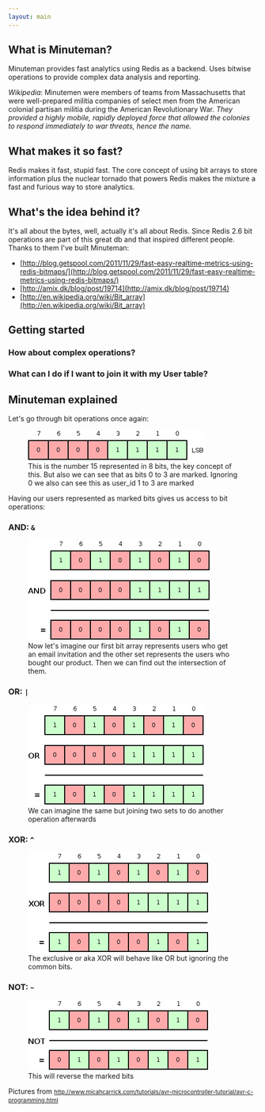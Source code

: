 ```yaml
---
layout: main
---
```


## What is Minuteman?

Minuteman provides fast analytics using Redis as a backend.
Uses bitwise operations to provide complex data analysis and reporting.

_Wikipedia_: Minutemen were members of teams from Massachusetts that were
well-prepared
militia companies of select men from the American colonial partisan militia
during the American Revolutionary War. _They provided a highly mobile, rapidly
deployed force that allowed the colonies to respond immediately to war threats,
hence the name._

## What makes it so fast?

Redis makes it fast, stupid fast. The core concept of using bit arrays to store
information plus the nuclear tornado that powers Redis makes the mixture a fast
and furious way to store analytics.

## What's the idea behind it?

It's all about the bytes, well, actually it's all about Redis.
Since Redis 2.6 bit operations are part of this great db and that inspired
different people. Thanks to them I've built Minuteman:

* [http://blog.getspool.com/2011/11/29/fast-easy-realtime-metrics-using-redis-bitmaps/](http://blog.getspool.com/2011/11/29/fast-easy-realtime-metrics-using-redis-bitmaps/)
* [http://amix.dk/blog/post/19714](http://amix.dk/blog/post/19714)
* [http://en.wikipedia.org/wiki/Bit_array](http://en.wikipedia.org/wiki/Bit_array)

## Getting started

<script src="https://gist.github.com/4120070.js?file=install.sh"></script>

<script src="https://gist.github.com/4120070.js?file=minuteman_example.rb"></script>

### How about complex operations?

<script src="https://gist.github.com/4120070.js?file=minuteman_operations.rb"></script>

### What can I do if I want to join it with my User table?

<script src="https://gist.github.com/4120070.js?file=minuteman_array.rb"></script>

<a name="explained"></a>
## Minuteman explained

Let's go through bit operations once again:

<figure>
  <img src="img/bits/bits-15.png" alt="" />
  <figcaption> This is the number 15 represented in 8 bits, the key concept of this.  But also we can see that as bits 0 to 3 are marked. Ignoring 0 we also can see this as user_id 1 to 3 are marked </figcaption>
</figure>

Having our users represented as marked bits gives us access to bit operations:

### AND: `&`

<figure>
  <img src="img/bits/bitwise-and.png" alt="" />
  <figcaption> Now let's imagine our first bit array represents users who get an email invitation and the other set represents the users who bought our product. Then we can find out the intersection of them.  </figcaption>
</figure>

### OR: `|`

<figure>
  <img src="img/bits/bitwise-or.png" alt="" />
  <figcaption> We can imagine the same but joining two sets to do another operation afterwards </figcaption>
</figure>

### XOR: `^`

<figure>
  <img src="img/bits/bitwise-xor.png" alt="" />
  <figcaption> The exclusive or aka XOR will behave like OR but ignoring the common bits.  </figcaption>
</figure>

### NOT: `~`

<figure>
  <img src="img/bits/bitwise-not.png" alt="" />
  <figcaption> This will reverse the marked bits </figcaption>
</figure>

Pictures from <small><a href="http://www.micahcarrick.com/tutorials/avr-microcontroller-tutorial/avr-c-programming.html">http://www.micahcarrick.com/tutorials/avr-microcontroller-tutorial/avr-c-programming.html</a></small>
